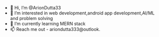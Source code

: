 - 👋 Hi, I’m @ArionDutta33
- 👀 I’m interested in web development,android app development,AI/ML and problem solving
- 🌱 I’m currently learning MERN stack
 - 📫 Reach me out - ariondutta333@outlook.


<!---
ArionDutta33/ArionDutta33 is a ✨ special ✨ repository because its `README.md` (this file) appears on your GitHub profile.
You can click the Preview link to take a look at your changes.
--->
